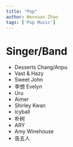```yaml
---
title: "Pop"
author: Wenxuan Zhao
tags: ['Pop Music']
---
```


# Singer/Band
- Desserts Chang/Anpu
- Vast & Hazy
- Sweet John
- 李想 Evelyn
- Uru
- Aimer
- Shirley Kwan
- icyball
- 朴树
- ARY
- Amy Winehouse
- 告五人